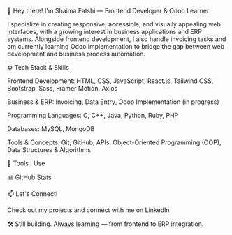👋 Hey there! I'm Shaima Fatshi — Frontend Developer & Odoo Learner

I specialize in creating responsive, accessible, and visually appealing web interfaces, with a growing interest in business applications and ERP systems.
Alongside frontend development, I also handle invoicing tasks and am currently learning Odoo implementation to bridge the gap between web development and business process automation.

⚙️ Tech Stack & Skills

Frontend Development: HTML, CSS, JavaScript, React.js, Tailwind CSS, Bootstrap, Sass, Framer Motion, Axios

Business & ERP: Invoicing, Data Entry, Odoo Implementation (in progress)

Programming Languages: C, C++, Java, Python, Ruby, PHP

Databases: MySQL, MongoDB

Tools & Concepts: Git, GitHub, APIs, Object-Oriented Programming (OOP), Data Structures & Algorithms

🧰 Tools I Use


















📊 GitHub Stats






📫 Let's Connect!

Check out my projects and connect with me on
LinkedIn

🛠️ Still building. Always learning — from frontend to ERP integration.
